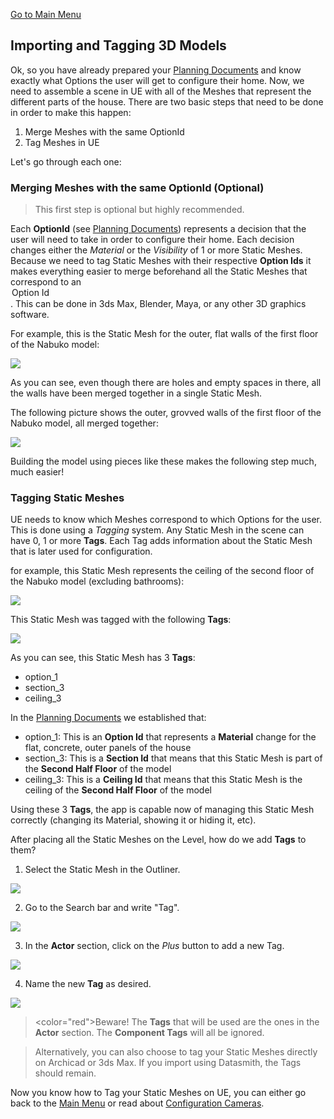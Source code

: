 <a href=".\Documentation.md">Go to Main Menu</a>

<h2>Importing and Tagging 3D Models</h2>

<p>Ok, so you have already prepared your <a href=".\PlanningDocuments.md">Planning Documents</a> and know exactly what Options the user will get to configure their home. Now, we need to assemble a scene in UE with all of the Meshes that represent the different parts of the house. There are two basic steps that need to be done in order to make this happen:</p>

1. Merge Meshes with the same OptionId
2. Tag Meshes in UE

<p>Let's go through each one:</p>

<h3>Merging Meshes with the same OptionId (Optional)</h3>

> This first step is optional but highly recommended.

<p>Each <strong>OptionId</strong> (see <a href=".\PlanningDocuments.md">Planning Documents</a>) represents a decision that the user will need to take in order to configure their home. Each decision changes either the <em>Material</em> or the <em>Visibility</em> of 1 or more Static Meshes. Because we need to tag Static Meshes with their respective <strong>Option Ids</strong> it makes everything easier to merge beforehand all the Static Meshes that correspond to an <option>Option Id</option>. This can be done in 3ds Max, Blender, Maya, or any other 3D graphics software.</p>
<p>For example, this is the Static Mesh for the outer, flat walls of the first floor of the Nabuko model:</p>

<img src=".\Images\UE_3dModels_ExtLis.png">

<p>As you can see, even though there are holes and empty spaces in there, all the walls have been merged together in a single Static Mesh.</p>

<p>The following picture shows the outer, grovved walls of the first floor of the Nabuko model, all merged together:</p>

<img src=".\Images\UE_3DModels_ExtEst.png">

<p>Building the model using pieces like these makes the following step much, much easier!</p>

<h3>Tagging Static Meshes</h3>

<p>UE needs to know which Meshes correspond to which Options for the user. This is done using a <em>Tagging</em> system. Any Static Mesh in the scene can have 0, 1 or more <strong>Tags</strong>. Each Tag adds information about the Static Mesh that is later used for configuration.</p>
<p>for example, this Static Mesh represents the ceiling of the second floor of the Nabuko model (excluding bathrooms):</p>

<img src=".\Images\UE_3DModels_Ceiling2ndFloor.png">

<p>This Static Mesh was tagged with the following <strong>Tags</strong>:</p>

<img src=".\Images\UE_3DModels_CeilingTags.png">

<p>As you can see, this Static Mesh has 3 <strong>Tags</strong>:</p>

- option_1
- section_3
- ceiling_3

<p>In the <a href=".\PlanningDocuments.md">Planning Documents</a> we established that:</p>

- option_1: This is an <strong>Option Id</strong> that represents a <strong>Material</strong> change for the flat, concrete, outer panels of the house
- section_3: This is a <strong>Section Id</strong> that means that this Static Mesh is part of the <strong>Second Half Floor</strong> of the model
- ceiling_3: This is a <strong>Ceiling Id</strong> that means that this Static Mesh is the ceiling of the <strong>Second Half Floor</strong> of the model

<p>Using these 3 <strong>Tags</strong>, the app is capable now of managing this Static Mesh correctly (changing its Material, showing it or hiding it, etc).</p>

<p>After placing all the Static Meshes on the Level, how do we add <strong>Tags</strong> to them?</p>

1. Select the Static Mesh in the Outliner.

<img src=".\Images\UE_3DModels_SelectMesh.png">

2. Go to the Search bar and write "Tag".

<img src=".\Images\UE_3DModels_SearchTag.png">

3. In the <strong>Actor</strong> section, click on the <em>Plus</em> button to add a new Tag.

<img src=".\Images\UE_3DModels_ActorTags.png">

4. Name the new <strong>Tag</strong> as desired.

<img src=".\Images\UE_3DModels_NameTag.png">

> <color="red">Beware! The <strong>Tags</strong> that will be used are the ones in the <strong>Actor</strong> section. The <strong>Component Tags</strong> will all be ignored.</color>

> Alternatively, you can also choose to tag your Static Meshes directly on Archicad or 3ds Max. If you import using Datasmith, the Tags should remain.

<p>Now you know how to Tag your Static Meshes on UE, you can either go back to the <a href=".\Documentation.md">Main Menu</a> or read about <a href=".\ConfigurationCameras.md">Configuration Cameras</a>.